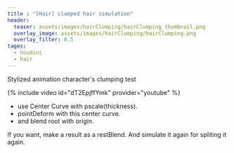 ```yaml
---
title : "[Hair] clumped hair simulation"
header:
  teaser: assets/images/hairClumping/hairClumping_thumbnail.png
  overlay_image: assets/images/hairClumping/hairClumping.png
  overlay_filter: 0.5
tages:
  - houdini
  - hair
---
```


Stylized animation character's clumping test  

{% include video id="dT2EpjffYmk" provider="youtube" %}

- use Center Curve with pscale(thickness).
- pointDeform with this center curve.
- and blend root with origin.  

If you want, make a result as a restBlend. 
And simulate it again for spliting it again.
